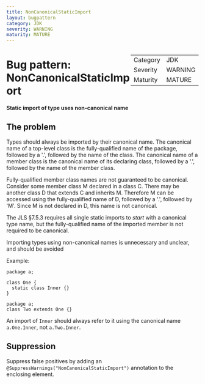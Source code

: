 ```yaml
---
title: NonCanonicalStaticImport
layout: bugpattern
category: JDK
severity: WARNING
maturity: MATURE
---
```


<div style="float:right;"><table id="metadata">
<tr><td>Category</td><td>JDK</td></tr>
<tr><td>Severity</td><td>WARNING</td></tr>
<tr><td>Maturity</td><td>MATURE</td></tr>
</table></div>

# Bug pattern: NonCanonicalStaticImport
__Static import of type uses non-canonical name__

## The problem
Types should always be imported by their canonical name. The canonical name of a top-level class is the fully-qualified name of the package, followed by a '.', followed by the name of the class. The canonical name of a member class is the canonical name of its declaring class, followed by a '.', followed by the name of the member class.

Fully-qualified member class names are not guaranteed to be canonical. Consider some member class M declared in a class C. There may be another class D  that extends C and inherits M. Therefore M can be accessed using the fully-qualified name of D, followed by a '.', followed by 'M'. Since M is not declared in D, this name is not canonical.

The JLS §7.5.3 requires all single static imports to _start_ with a canonical type name, but the fully-qualified name of the imported member is not required to be canonical.

 Importing types using non-canonical names is unnecessary and unclear, and should be avoided

Example:

    package a;

    class One {
      static class Inner {}
    }

    package a;
    class Two extends One {}

An import of `Inner` should always refer to it using the canonical name `a.One.Inner`, not `a.Two.Inner`.

## Suppression
Suppress false positives by adding an `@SuppressWarnings("NonCanonicalStaticImport")` annotation to the enclosing element.
